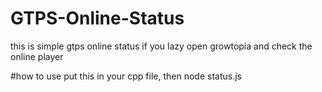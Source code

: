 # GTPS-Online-Status
this is simple gtps online status if you lazy open growtopia and check the online player

#how to use
put this in your cpp file, then node status.js

